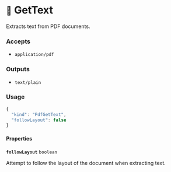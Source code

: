 # <small>:nut_and_bolt:</small> GetText

Extracts text from PDF documents.

### Accepts

  - `application/pdf`

### Outputs

  - `text/plain`

### Usage

```js
{
  "kind": "PdfGetText",
  "followLayout": false
}
```
#### Properties

**`followLayout`**  `boolean`

Attempt to follow the layout of the document when extracting text.



